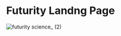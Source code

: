 # Futurity Landng Page

![futurity science_ (2)](https://github.com/user-attachments/assets/f36d842b-ebf4-4587-b486-f62ed0c9b652)
